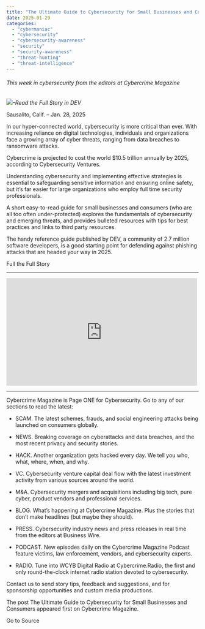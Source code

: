 ```yaml
---
title: "The Ultimate Guide to Cybersecurity for Small Businesses and Consumers"
date: 2025-01-29
categories: 
  - "cybermaniac"
  - "cybersecurity"
  - "cybersecurity-awareness"
  - "security"
  - "security-awareness"
  - "threat-hunting"
  - "threat-intelligence"
---
```


###### _This week in cybersecurity from the editors at Cybercrime Magazine_

_![](http://cybersecurityventures.com/wp-content/uploads/2020/09/icon-rss.png)–Read the Full Story in DEV_

Sausalito, Calif. – Jan. 28, 2025

In our hyper-connected world, cybersecurity is more critical than ever. With increasing reliance on digital technologies, individuals and organizations face a growing array of cyber threats, ranging from data breaches to ransomware attacks.

Cybercrime is projected to cost the world $10.5 trillion annually by 2025, according to Cybersecurity Ventures.

Understanding cybersecurity and implementing effective strategies is essential to safeguarding sensitive information and ensuring online safety, but it’s far easier for large organizations who employ full time security professionals.

A short easy-to-read guide for small businesses and consumers (who are all too often under-protected) explores the fundamentals of cybersecurity and emerging threats, and provides bulleted resources with tips for best practices and links to third party resources.

The handy reference guide published by DEV, a community of 2.7 million software developers, is a good starting point for defending against phishing attacks that are headed your way in 2025.

Full the Full Story

* * *

<iframe title="Cybercrime Will Cost The World $1 Trillion USD Per Month By 2031" width="500" height="281" src="https://www.youtube.com/embed/9x3mHwLNr9c?feature=oembed" frameborder="0" allow="accelerometer; autoplay; clipboard-write; encrypted-media; gyroscope; picture-in-picture; web-share" referrerpolicy="strict-origin-when-cross-origin" allowfullscreen></iframe>

* * *

Cybercrime Magazine is Page ONE for Cybersecurity. Go to any of our sections to read the latest:

- SCAM. The latest schemes, frauds, and social engineering attacks being launched on consumers globally.

- NEWS. Breaking coverage on cyberattacks and data breaches, and the most recent privacy and security stories.

- HACK. Another organization gets hacked every day. We tell you who, what, where, when, and why.

- VC. Cybersecurity venture capital deal flow with the latest investment activity from various sources around the world.

- M&A. Cybersecurity mergers and acquisitions including big tech, pure cyber, product vendors and professional services.

- BLOG. What’s happening at Cybercrime Magazine. Plus the stories that don’t make headlines (but maybe they should).

- PRESS. Cybersecurity industry news and press releases in real time from the editors at Business Wire.

- PODCAST. New episodes daily on the Cybercrime Magazine Podcast feature victims, law enforcement, vendors, and cybersecurity experts.

- RADIO. Tune into WCYB Digital Radio at Cybercrime.Radio, the first and only round-the-clock internet radio station devoted to cybersecurity.

Contact us to send story tips, feedback and suggestions, and for sponsorship opportunities and custom media productions.

The post The Ultimate Guide to Cybersecurity for Small Businesses and Consumers appeared first on Cybercrime Magazine.

Go to Source
